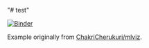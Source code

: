 "# test" 

[![Binder](https://mybinder.org/badge_logo.svg)](https://mybinder.org/v2/gh/franktore/test.git/master?urlpath=%2Fvoila%2Frender%2Findex.ipynb)

Example originally from [ChakriCherukuri/mlviz](https://github.com/ChakriCherukuri/mlviz).